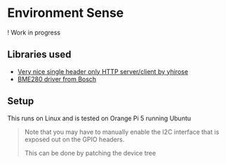 # Environment Sense

! Work in progress

## Libraries used
- [Very nice single header only HTTP server/client by yhirose](https://github.com/yhirose/cpp-httplib)
- [BME280 driver from Bosch](https://github.com/boschsensortec/BME280_driver)

## Setup
This runs on Linux and is tested on Orange Pi 5 running Ubuntu
> Note that you may have to manually enable the I2C interface that is exposed out on the GPIO headers.
> 
> This can be done by patching the device tree

